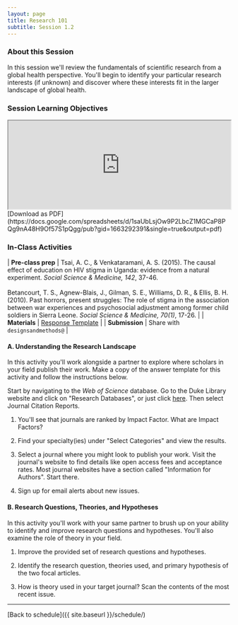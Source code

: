 ```yaml
---
layout: page
title: Research 101 
subtitle: Session 1.2
---
```


### About this Session

In this session we'll review the fundamentals of scientific research from a global health perspective. You'll begin to identify your particular research interests (if unknown) and discover where these interests fit in the larger landscape of global health.

### Session Learning Objectives
<iframe width="100%" height="200" src="https://docs.google.com/spreadsheets/d/1saUbLsjOw9P2LbcZ1MGCaP8PQg9nA48H9Of57S1pQgg/pubhtml?gid=1663292391&amp;single=true&amp;widget=true&amp;headers=false"></iframe>
[Download as PDF](https://docs.google.com/spreadsheets/d/1saUbLsjOw9P2LbcZ1MGCaP8PQg9nA48H9Of57S1pQgg/pub?gid=1663292391&single=true&output=pdf)

### In-Class Activities

| **Pre-class prep** | Tsai, A. C., & Venkataramani, A. S. (2015). The causal effect of education on HIV stigma in Uganda: evidence from a natural experiment. *Social Science & Medicine, 142*, 37-46. <br><br> Betancourt, T. S., Agnew-Blais, J., Gilman, S. E., Williams, D. R., & Ellis, B. H. (2010). Past horrors, present struggles: The role of stigma in the association between war experiences and psychosocial adjustment among former child soldiers in Sierra Leone. *Social Science & Medicine, 70(1)*, 17-26. |
| **Materials**       | [Response Template](https://docs.google.com/document/d/1DE4UUd-qBk3Fr6aUL26XMUzeXdRs0IwAxofjVg3XJGE/edit?usp=sharing) |
| **Submission**     | Share with `designsandmethods@` |

#### A. Understanding the Research Landscape

In this activity you'll work alongside a partner to explore where scholars in your field publish their work. Make a copy of the answer template for this activity and follow the instructions below.

Start by navigating to the *Web of Science* database. Go to the Duke Library website and click on "Research Databases", or just click [here](http://guides.library.duke.edu/az.php). Then select Journal Citation Reports.

1. You'll see that journals are ranked by Impact Factor. What are Impact Factors?

2. Find your specialty(ies) under "Select Categories" and view the results.

3. Select a journal where you might look to publish your work. Visit the journal's website to find details like open access fees and acceptance rates. Most journal websites have a section called "Information for Authors". Start there.

4. Sign up for email alerts about new issues.

#### B. Research Questions, Theories, and Hypotheses

In this activity you'll work with your same partner to brush up on your ability to identify and improve research questions and hypotheses. You'll also examine the role of theory in your field.

1. Improve the provided set of research questions and hypotheses.

2. Identify the research question, theories used, and primary hypothesis of the two focal articles.

3. How is theory used in your target journal? Scan the contents of the most recent issue. 

* * *

[Back to schedule]({{ site.baseurl }}/schedule/)